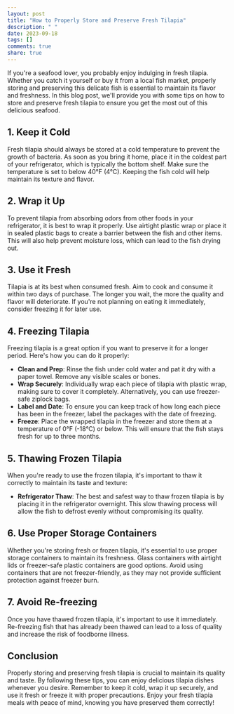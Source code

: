 ```yaml
---
layout: post
title: "How to Properly Store and Preserve Fresh Tilapia"
description: " "
date: 2023-09-18
tags: []
comments: true
share: true
---
```


If you're a seafood lover, you probably enjoy indulging in fresh tilapia. Whether you catch it yourself or buy it from a local fish market, properly storing and preserving this delicate fish is essential to maintain its flavor and freshness. In this blog post, we'll provide you with some tips on how to store and preserve fresh tilapia to ensure you get the most out of this delicious seafood.

## 1. Keep it Cold

Fresh tilapia should always be stored at a cold temperature to prevent the growth of bacteria. As soon as you bring it home, place it in the coldest part of your refrigerator, which is typically the bottom shelf. Make sure the temperature is set to below 40°F (4°C). Keeping the fish cold will help maintain its texture and flavor.

## 2. Wrap it Up

To prevent tilapia from absorbing odors from other foods in your refrigerator, it is best to wrap it properly. Use airtight plastic wrap or place it in sealed plastic bags to create a barrier between the fish and other items. This will also help prevent moisture loss, which can lead to the fish drying out.

## 3. Use it Fresh

Tilapia is at its best when consumed fresh. Aim to cook and consume it within two days of purchase. The longer you wait, the more the quality and flavor will deteriorate. If you're not planning on eating it immediately, consider freezing it for later use.

## 4. Freezing Tilapia

Freezing tilapia is a great option if you want to preserve it for a longer period. Here's how you can do it properly:

- **Clean and Prep**: Rinse the fish under cold water and pat it dry with a paper towel. Remove any visible scales or bones.
- **Wrap Securely**: Individually wrap each piece of tilapia with plastic wrap, making sure to cover it completely. Alternatively, you can use freezer-safe ziplock bags.
- **Label and Date**: To ensure you can keep track of how long each piece has been in the freezer, label the packages with the date of freezing.
- **Freeze**: Place the wrapped tilapia in the freezer and store them at a temperature of 0°F (-18°C) or below. This will ensure that the fish stays fresh for up to three months.

## 5. Thawing Frozen Tilapia

When you're ready to use the frozen tilapia, it's important to thaw it correctly to maintain its taste and texture:

- **Refrigerator Thaw**: The best and safest way to thaw frozen tilapia is by placing it in the refrigerator overnight. This slow thawing process will allow the fish to defrost evenly without compromising its quality.

## 6. Use Proper Storage Containers

Whether you're storing fresh or frozen tilapia, it's essential to use proper storage containers to maintain its freshness. Glass containers with airtight lids or freezer-safe plastic containers are good options. Avoid using containers that are not freezer-friendly, as they may not provide sufficient protection against freezer burn.

## 7. Avoid Re-freezing

Once you have thawed frozen tilapia, it's important to use it immediately. Re-freezing fish that has already been thawed can lead to a loss of quality and increase the risk of foodborne illness.

## Conclusion

Properly storing and preserving fresh tilapia is crucial to maintain its quality and taste. By following these tips, you can enjoy delicious tilapia dishes whenever you desire. Remember to keep it cold, wrap it up securely, and use it fresh or freeze it with proper precautions. Enjoy your fresh tilapia meals with peace of mind, knowing you have preserved them correctly!